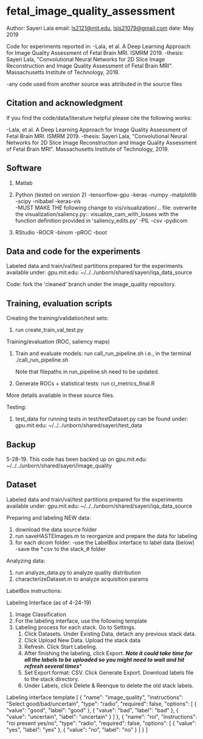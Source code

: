 # fetal_image_quality_assessment

Author: Sayeri Lala
email: ls2121@mit.edu, lsls21079@gmail.com
date: May 2019

Code for experiments reported in:
  -Lala, et al. A Deep Learning Approach for Image Quality Assessment of Fetal Brain MRI. ISMRM 2019.
  -thesis: Sayeri Lala, "Convolutional Neural Networks for 2D Slice Image Reconstruction and Image Quality Assessment of Fetal Brain MRI". Massachusetts Institute of Technology, 2019.

  -any code used from another source was attributed in the source files



Citation and acknowledgment
-------------------------------------------------------------
If you find the code/data/literature helpful please cite the following works:

-Lala, et al. A Deep Learning Approach for Image Quality Assessment of Fetal Brain MRI. ISMRM 2019.
-thesis: Sayeri Lala, "Convolutional Neural Networks for 2D Slice Image Reconstruction and Image Quality Assessment of Fetal Brain MRI". Massachusetts Institute of Technology, 2019.


Software
-------------------------------------------------------------
1. Matlab

2. Python (tested on version 2)
  -tensorflow-gpu
  -keras 
  -numpy
  -matplotlib
  -scipy
  -nibabel
  -keras-vis  
      -MUST MAKE THE following change to vis/visualization/... file: 
      overwrite the visualization/saliency.py:: visualize_cam_with_losses with the function definition provided in 'saliency_edits.py'
  -PIL
  -csv
  -pydicom

3. RStudio
  -ROCR
  -binom
  -pROC
  -boot


Data and code for the experiments
-------------------------------------------------------------
Labeled data and train/val/test partitions prepared for the experiments available under:
gpu.mit.edu: ~/../../unborn/shared/sayeri/iqa_data_source


Code: fork the 'cleaned' branch under the image_quality repository. 


Training, evaluation scripts
-------------------------------------------------------------
Creating the training/validation/test sets:
1. run create_train_val_test.py

Training/evaluation (ROC, saliency maps)
1. Train and evaluate models: run call_run_pipeline.sh i.e., in the terminal ./call_run_pipeline.sh

    Note that filepaths in run_pipeline.sh need to be updated.

2. Generate ROCs + statistical tests: run ci_metrics_final.R

More details available in these source files.


Testing:
1. test_data for running tests in test/testDataset.py can be found under:
gpu.mit.edu: ~/../../unborn/shared/sayeri/test_data


Backup
-------------------------------------------------------------

5-28-19. This code has been backed up on gpu.mit.edu: ~/../../unborn/shared/sayeri/image_quality


Dataset
-------------------------------------------------------------

Labeled data and train/val/test partitions prepared for the experiments available under:
gpu.mit.edu: ~/../../unborn/shared/sayeri/iqa_data_source



Preparing and labeling NEW data:
1. download the data source folder
2. run saveHASTEImages.m to reorganize and prepare the data for labeling
3. for each dicom folder:
	-use the LabelBox interface to label data (below)
	-save the *.csv to the stack_# folder 



Analyzing data:
1. run analyze_data.py to analyze quality distribution
2. characterizeDataset.m to analyze acquisition params




LabelBox instructions:

Labeling Interface (as of 4-24-19)
1. Image Classification
2. For the labeling interface, use the following template
3. Labeling process for each stack. Go to Settings.
    1. Click Datasets. Under Existing Data, detach any previous stack data. 
    2. Click Upload New Data. Upload the stack data
    3. Refresh. Click Start Labeling.
    4. After finishing the labeling, click Export.
            ***Note it could take time for all the labels to be uploaded so you might need to wait and hit refresh several times**** 
    5. Set Export format: CSV. Click Generate Export. 
      Download labels file to the stack directory.
    6. Under Labels, click Delete & Reenque to delete the old stack labels. 


Labeling interface template
[
  {
    "name": "image_quality",
    "instructions": "Select good/bad/uncertain",
    "type": "radio",
    "required": false,
    "options": [
      {
        "value": "good",
        "label": "good"
      },
      {
        "value": "bad",
        "label": "bad"
      },
      {
      	"value": "uncertain",
        "label": "uncertain"
      }
    ]
  },
  {
    "name": "roi",
    "instructions": "roi present yes/no",
    "type": "radio",
    "required": false,
    "options": [
      {
        "value": "yes",
        "label": "yes"
      },
      {
        "value": "no",
        "label": "no"
      }
    ]
  }
]










